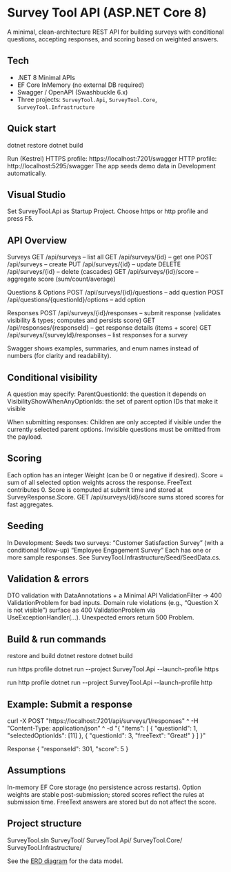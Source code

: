 # Survey Tool API (ASP.NET Core 8)
A minimal, clean-architecture REST API for building surveys with conditional questions, accepting responses, and scoring based on weighted answers.

## Tech
- .NET 8 Minimal APIs
- EF Core InMemory (no external DB required)
- Swagger / OpenAPI (Swashbuckle 6.x)
- Three projects: `SurveyTool.Api`, `SurveyTool.Core`, `SurveyTool.Infrastructure`


## Quick start
dotnet restore
dotnet build

Run (Kestrel)
HTTPS profile: https://localhost:7201/swagger
HTTP profile: http://localhost:5295/swagger
The app seeds demo data in Development automatically.

## Visual Studio
Set SurveyTool.Api as Startup Project.
Choose https or http profile and press F5.

## API Overview
Surveys
	GET /api/surveys – list all
	GET /api/surveys/{id} – get one
	POST /api/surveys – create
	PUT /api/surveys/{id} – update
	DELETE /api/surveys/{id} – delete (cascades)
	GET /api/surveys/{id}/score – aggregate score (sum/count/average)

Questions & Options
	POST /api/surveys/{id}/questions – add question
	POST /api/questions/{questionId}/options – add option

Responses
	POST /api/surveys/{id}/responses – submit response (validates visibility & types; computes and persists score)
	GET /api/responses/{responseId} – get response details (items + score)
	GET /api/surveys/{surveyId}/responses – list responses for a survey

Swagger shows examples, summaries, and enum names instead of numbers (for clarity and readability).

## Conditional visibility
A question may specify:
	ParentQuestionId: the question it depends on
	VisibilityShowWhenAnyOptionIds: the set of parent option IDs that make it visible

When submitting responses:
	Children are only accepted if visible under the currently selected parent options.
	Invisible questions must be omitted from the payload.

## Scoring
Each option has an integer Weight (can be 0 or negative if desired).
Score = sum of all selected option weights across the response.
FreeText contributes 0.
Score is computed at submit time and stored at SurveyResponse.Score.
GET /api/surveys/{id}/score sums stored scores for fast aggregates.

## Seeding
In Development:
	Seeds two surveys:
		“Customer Satisfaction Survey” (with a conditional follow-up)
		“Employee Engagement Survey”
Each has one or more sample responses.
See SurveyTool.Infrastructure/Seed/SeedData.cs.

## Validation & errors
DTO validation with DataAnnotations + a Minimal API ValidationFilter<T> → 400 ValidationProblem for bad inputs.
Domain rule violations (e.g., “Question X is not visible”) surface as 400 ValidationProblem via UseExceptionHandler(...).
Unexpected errors return 500 Problem.

## Build & run commands
restore and build
	dotnet restore
	dotnet build

run https profile
	dotnet run --project SurveyTool.Api --launch-profile https

run http profile
	dotnet run --project SurveyTool.Api --launch-profile http

## Example: Submit a response
curl -X POST "https://localhost:7201/api/surveys/1/responses" ^
  -H "Content-Type: application/json" ^
  -d "{ \"items\": [ { \"questionId\": 1, \"selectedOptionIds\": [11] }, { \"questionId\": 3, \"freeText\": \"Great!\" } ] }"

Response
	{ "responseId": 301, "score": 5 }

## Assumptions
In-memory EF Core storage (no persistence across restarts).
Option weights are stable post-submission; stored scores reflect the rules at submission time.
FreeText answers are stored but do not affect the score.

## Project structure
SurveyTool.sln
SurveyTool/
	SurveyTool.Api/
	SurveyTool.Core/
	SurveyTool.Infrastructure/

See the [ERD diagram](docs/erd.md) for the data model.
